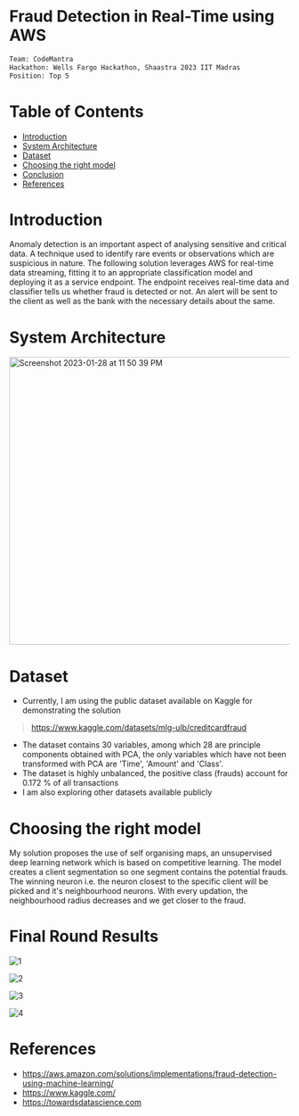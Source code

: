 # Fraud Detection in Real-Time using AWS

```html
Team: CodeMantra
Hackathon: Wells Fargo Hackathon, Shaastra 2023 IIT Madras
Position: Top 5 
```

# Table of Contents

* [Introduction](#introduction)
* [System Architecture](#system-architecture)
* [Dataset](#dataset)
* [Choosing the right model](#model)
* [Conclusion](#conclusion)
* [References](*references)

# Introduction

Anomaly detection is an important aspect of analysing sensitive and critical data. A technique used to identify rare events or observations which are suspicious in nature. The following solution leverages AWS for real-time data streaming, fitting it to an appropriate classification model and deploying it as a service endpoint. The endpoint receives real-time data and classifier tells us whether fraud is detected or not. An alert will be sent to the client as well as the bank with the necessary details about the same.

# System Architecture

<img width="516" alt="Screenshot 2023-01-28 at 11 50 39 PM" src="https://user-images.githubusercontent.com/77115883/215284206-a61eb70d-cac2-4a6f-9540-884b2cbe98ee.png">


# Dataset

- Currently, I am using the public dataset available on Kaggle for demonstrating the solution
> https://www.kaggle.com/datasets/mlg-ulb/creditcardfraud 
- The dataset contains 30 variables, among which 28 are principle components obtained with PCA, the only variables which have not been transformed with PCA are 'Time', 'Amount' and 'Class'.
- The dataset is highly unbalanced, the positive class (frauds) account for 0.172 % of all transactions
- I am also exploring other datasets available publicly

# Choosing the right model

My solution proposes the use of self organising maps, an unsupervised deep learning network which is based on competitive learning.  The model creates a client segmentation so one segment contains the potential frauds. The winning neuron i.e. the neuron closest to the specific client will be picked and it's neighbourhood neurons. With every updation, the neighbourhood radius decreases and we get closer to the fraud.

# Final Round Results

![1](https://user-images.githubusercontent.com/77115883/222978100-fa7dc107-08b0-4a81-b43c-f0b362046a41.png)

![2](https://user-images.githubusercontent.com/77115883/222978112-6fee7b39-2d3c-4841-ae10-288e5bee5080.png)

![3](https://user-images.githubusercontent.com/77115883/222978124-0a4f7d39-85c3-416f-99a6-eacba017a48a.png)

![4](https://user-images.githubusercontent.com/77115883/222978133-113b42c2-07c9-421c-b924-a3be8f0637a2.png)


# References


- https://aws.amazon.com/solutions/implementations/fraud-detection-using-machine-learning/
- https://www.kaggle.com/
- https://towardsdatascience.com
